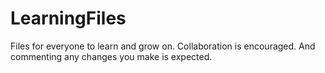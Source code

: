 # LearningFiles
Files for everyone to learn and grow on. Collaboration is encouraged. And commenting any changes you make is expected. 
